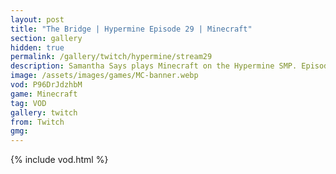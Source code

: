 ```yaml
---
layout: post
title: "The Bridge | Hypermine Episode 29 | Minecraft"
section: gallery
hidden: true
permalink: /gallery/twitch/hypermine/stream29
description: Samantha Says plays Minecraft on the Hypermine SMP. Episode 29.
image: /assets/images/games/MC-banner.webp
vod: P96DrJdzhbM
game: Minecraft
tag: VOD
gallery: twitch
from: Twitch
gmg:
---
```

{% include vod.html %}